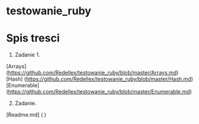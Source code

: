 # testowanie_ruby

Spis tresci
=
1. Zadanie 1.

  [Arrays] (https://github.com/Redellex/testowanie_ruby/blob/master/Arrays.md)
  [Hash] (https://github.com/Redellex/testowanie_ruby/blob/master/Hash.md)
  [Enumerable] (https://github.com/Redellex/testowanie_ruby/blob/master/Enumerable.md)

2. Zadanie.

  [Readme.md] ( )
  
